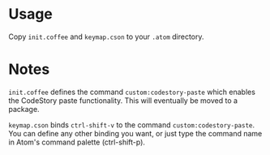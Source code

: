 # Usage
Copy `init.coffee` and `keymap.cson` to your `.atom` directory.

# Notes
`init.coffee` defines the command `custom:codestory-paste` which enables the
CodeStory paste functionality. This will eventually be moved to a package.

`keymap.cson` binds `ctrl-shift-v` to the command `custom:codestory-paste`. You
can define any other binding you want, or just type the command name in Atom's
command palette (ctrl-shift-p).
